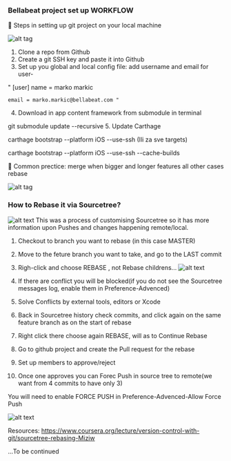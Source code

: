 ### Bellabeat project set up WORKFLOW

📌  Steps in setting up git project on your local machine

![alt tag](https://img.shields.io/badge/git%20-Config%20project-blue)

1. Clone a repo from Github
2. Create a git SSH key and paste it into Github
3. Set up you global and local config file: add username and email for user-

" [user]
	name = marko markic
	
	email = marko.markic@bellabeat.com "
	
4. Download in app content framework from submodule in terminal

git submodule update --recursive
5. Update Carthage

carthage bootstrap --platform iOS --use-ssh
(Ili za sve targets)

carthage bootstrap --platform iOS --use-ssh --cache-builds



📌  Common prectice: merge when bigger and longer features all other cases rebase

![alt tag](https://img.shields.io/badge/git%20-Rebase%20project-blue)
### How to Rebase it via Sourcetree?

![alt text](https://firebasestorage.googleapis.com/v0/b/bellabeat-e59b7.appspot.com/o/Screen%20Shot%202020-12-09%20at%207.48.16%20PM.png?alt=media&token=2775d14a-c8d5-444a-8235-62d1808fa3c1)
This was a process of customising Sourcetree so it has more information upon Pushes and changes happening remote/local.
1. Checkout to branch you want to rebase (in this case MASTER)
2. Move to the feture branch you want to take, and go to the LAST commit
3. Righ-click and choose REBASE , not Rebase childrens...
![alt text](https://firebasestorage.googleapis.com/v0/b/bellabeat-e59b7.appspot.com/o/Screen%20Shot%202020-12-10%20at%204.26.00%20PM.png?alt=media&token=e564220e-0741-438a-b531-c3b773fb22db)
4. If there are conflict you will be blocked(if you do not see the Sourcetree messages log, enable them in Preference-Advenced)

5. Solve Conflicts by external tools, editors or Xcode
6. Back in Sourcetree history check commits, and click again on the same feature branch as on the start of rebase
7. Right click there choose again REBASE, will as to Continue Rebase
8. Go to github project and create the Pull request for the rebase
9. Set up members to approve/reject
10. Once one approves you can Forec Push in source tree to remote(we want from 4 commits to have only 3)

You will need to enable FORCE PUSH in Preference-Advenced-Allow Force Push

![alt text](https://firebasestorage.googleapis.com/v0/b/bellabeat-e59b7.appspot.com/o/Screen%20Shot%202020-12-11%20at%202.42.21%20PM.png?alt=media&token=ebbfbe77-e391-4578-8c58-4ef515b81849)

Resources:
https://www.coursera.org/lecture/version-control-with-git/sourcetree-rebasing-Miziw

...To be continued
